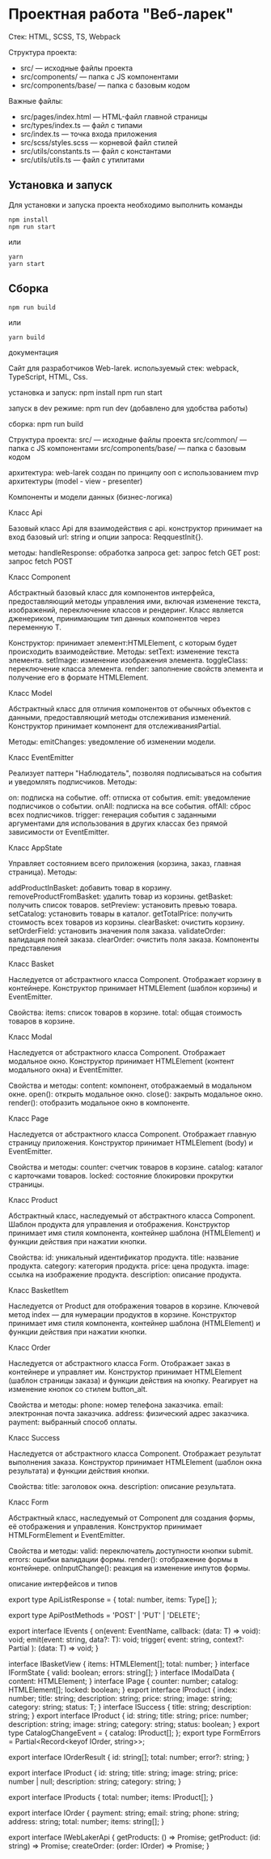# Проектная работа "Веб-ларек"

Стек: HTML, SCSS, TS, Webpack

Структура проекта:
- src/ — исходные файлы проекта
- src/components/ — папка с JS компонентами
- src/components/base/ — папка с базовым кодом

Важные файлы:
- src/pages/index.html — HTML-файл главной страницы
- src/types/index.ts — файл с типами
- src/index.ts — точка входа приложения
- src/scss/styles.scss — корневой файл стилей
- src/utils/constants.ts — файл с константами
- src/utils/utils.ts — файл с утилитами

## Установка и запуск
Для установки и запуска проекта необходимо выполнить команды

```
npm install
npm run start
```

или

```
yarn
yarn start
```
## Сборка

```
npm run build
```

или

```
yarn build
```
документация 

Сайт для разработчиков Web-larek.
используемый стек: webpack, TypeScript, HTML, Css.

установка и запуск:
npm install
npm run start

запуск в dev режиме: npm run dev  (добавлено для удобства работы)

сборка: npm run build

Структура проекта:
src/ — исходные файлы проекта
src/common/ — папка с JS компонентами
src/components/base/ — папка с базовым кодом

архитектура:
web-larek создан по принципу ооп с использованием mvp архитектуры (model - view - presenter)

Компоненты и модели данных (бизнес-логика)

Класс Api

Базовый класс Api для взаимодействия с api. конструктор принимает на вход базовый url: string и опции запроса: ReqquestInit{}. 

методы:
handleResponse: обработка запроса
get: запрос fetch GET
post: запрос fetch POST

Класс Component

Абстрактный базовый класс для компонентов интерфейса, предоставляющий методы управления ими, включая изменение текста, изображений, переключение классов и рендеринг. Класс является дженериком, принимающим тип данных компонентов через переменную T.

Конструктор: принимает элемент:HTMLElement, с которым будет происходить взаимодействие.
Методы:
setText: изменение текста элемента.
setImage: изменение изображения элемента.
toggleClass: переключение класса элемента.
render: заполнение свойств элемента и получение его в формате HTMLElement.

Класс Model

Абстрактный класс для отличия компонентов от обычных объектов с данными, предоставляющий методы отслеживания изменений. Конструктор принимает компонент для отслеживанияPartial<T>.

Методы:
emitChanges: уведомление об изменении модели.

Класс EventEmitter

Реализует паттерн "Наблюдатель", позволяя подписываться на события и уведомлять подписчиков. Методы:

on: подписка на событие.
off: отписка от события.
emit: уведомление подписчиков о событии.
onAll: подписка на все события.
offAll: сброс всех подписчиков.
trigger: генерация события с заданными аргументами для использования в других классах без прямой зависимости от EventEmitter.

Класс AppState

Управляет состоянием всего приложения (корзина, заказ, главная страница). Методы:

addProductInBasket: добавить товар в корзину.
removeProductFromBasket: удалить товар из корзины.
getBasket: получить список товаров.
setPreview: установить превью товара.
setCatalog: установить товары в каталог.
getTotalPrice: получить стоимость всех товаров из корзины.
clearBasket: очистить корзину.
setOrderField: установить значения поля заказа.
validateOrder: валидация полей заказа.
clearOrder: очистить поля заказа.
Компоненты представления

Класс Basket

Наследуется от абстрактного класса Component. Отображает корзину в контейнере. Конструктор принимает HTMLElement (шаблон корзины) и EventEmitter.

Свойства:
items: список товаров в корзине.
total: общая стоимость товаров в корзине.

Класс Modal

Наследуется от абстрактного класса Component. Отображает модальное окно. Конструктор принимает HTMLElement (контент модального окна) и EventEmitter.

Свойства и методы:
content: компонент, отображаемый в модальном окне.
open(): открыть модальное окно.
close(): закрыть модальное окно.
render(): отобразить модальное окно в компоненте.

Класс Page

Наследуется от абстрактного класса Component. Отображает главную страницу приложения. Конструктор принимает HTMLElement (body) и EventEmitter.

Свойства и методы:
counter: счетчик товаров в корзине.
catalog: каталог с карточками товаров.
locked: состояние блокировки прокрутки страницы.

Класс Product

Абстрактный класс, наследуемый от абстрактного класса Component. Шаблон продукта для управления и отображения. Конструктор принимает имя стиля компонента, контейнер шаблона (HTMLElement) и функции действия при нажатии кнопки.

Свойства:
id: уникальный идентификатор продукта.
title: название продукта.
category: категория продукта.
price: цена продукта.
image: ссылка на изображение продукта.
description: описание продукта.

Класс BasketItem

Наследуется от Product для отображения товаров в корзине. Ключевой метод index — для нумерации продуктов в корзине. Конструктор принимает имя стиля компонента, контейнер шаблона (HTMLElement) и функции действия при нажатии кнопки.

Класс Order

Наследуется от абстрактного класса Form. Отображает заказ в контейнере и управляет им. Конструктор принимает HTMLElement (шаблон страницы заказа) и функции действия на кнопку. Реагирует на изменение кнопок со стилем button_alt.

Свойства и методы:
phone: номер телефона заказчика.
email: электронная почта заказчика.
address: физический адрес заказчика.
payment: выбранный способ оплаты.

Класс Success

Наследуется от абстрактного класса Component. Отображает результат выполнения заказа. Конструктор принимает HTMLElement (шаблон окна результата) и функции действия кнопки.

Свойства:
title: заголовок окна.
description: описание результата.

Класс Form

Абстрактный класс, наследуемый от Component для создания формы, её отображения и управления. Конструктор принимает HTMLFormElement и EventEmitter.

Свойства и методы:
valid: переключатель доступности кнопки submit.
errors: ошибки валидации формы.
render(): отображение формы в контейнере.
onInputChange(): реакция на изменение инпутов формы.

описание интерфейсов и типов

export type ApiListResponse<Type> = {
    total: number,
    items: Type[]
};

export type ApiPostMethods = 'POST' | 'PUT' | 'DELETE';

export interface IEvents {
	on<T extends object>(event: EventName, callback: (data: T) => void): void;
	emit<T extends object>(event: string, data?: T): void;
	trigger<T extends object>(
		event: string,
		context?: Partial<T>
	): (data: T) => void;
}

interface IBasketView {
  items: HTMLElement[];
  total: number;
}
interface IFormState {
  valid: boolean;
  errors: string[];
}
interface IModalData {
	content: HTMLElement;
}
interface IPage {
  counter: number;
  catalog: HTMLElement[];
  locked: boolean;
}
export interface IProduct<T> {
	index: number;
	title: string;
	description: string;
	price: string;
	image: string;
	category: string;
	status: T;
}
interface ISuccess {
	title: string;
	description: string;
}
export interface IProduct {
  id: string;
  title: string;
  price: number;
  description: string;
  image: string;
  category: string;
  status: boolean;
}
export type CatalogChangeEvent = {
  catalog: IProduct[];
};
export type FormErrors = Partial<Record<keyof IOrder, string>>;

export interface IOrderResult {
	id: string[];
	total: number;
	error?: string;
}

export interface IProduct {
	id: string;
	title: string;
	image: string;
	price: number | null;
	description: string;
	category: string;
}

export interface IProducts {
	total: number;
	items: IProduct[];
}

export interface IOrder {
	payment: string;
	email: string;
	phone: string;
	address: string;
	total: number;
	items: string[];
}

export interface IWebLakerApi {
	getProducts: () => Promise<IProducts>;
	getProduct: (id: string) => Promise<IProduct>;
	createOrder: (order: IOrder) => Promise<IOrderResult>;
}